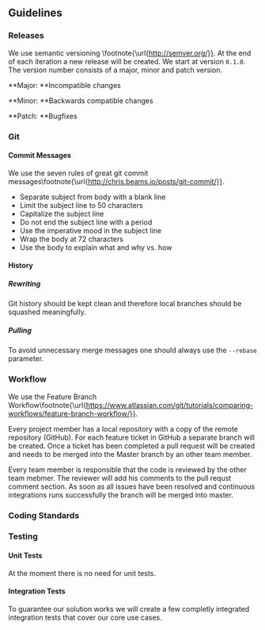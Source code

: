 ## Guidelines

### Releases

We use semantic versioning \footnote{\url{http://semver.org/}}.
At the end of each iteration a new release will be created. We start
at version `0.1.0`. The version number consists of a major, minor and patch version.

**Major: **Incompatible changes

**Minor: **Backwards compatible changes

**Patch: **Bugfixes

### Git


#### Commit Messages

We use the seven rules of great git commit messages\footnote{\url{http://chris.beams.io/posts/git-commit/}}.


- Separate subject from body with a blank line
- Limit the subject line to 50 characters
- Capitalize the subject line
- Do not end the subject line with a period
- Use the imperative mood in the subject line
- Wrap the body at 72 characters
- Use the body to explain what and why vs. how

#### History

##### Rewriting

Git history should be kept clean and therefore local branches should be squashed meaningfully.

##### Pulling

To avoid unnecessary merge messages one should always use the `--rebase` parameter.

### Workflow

We use the Feature Branch Workflow\footnote{\url{https://www.atlassian.com/git/tutorials/comparing-workflows/feature-branch-workflow/}}.

Every project member has a local repository with a copy of the remote repository (GitHub).
For each feature ticket in GitHub a separate branch will be created. Once a ticket
has been completed a pull request will be created and needs to be merged into the Master
branch by an other team member.

Every team member is responsible that the code is reviewed by the other team mebmer.
The reviewer will add his comments to the pull requst comment section. As soon
as all issues have been resolved and continuous integrations runs successfully
the branch will be merged into master.

### Coding Standards

### Testing

#### Unit Tests

At the moment there is no need for unit tests.

#### Integration Tests

To guarantee our solution works we will create a few completly integrated
integration tests that cover our core use cases.
